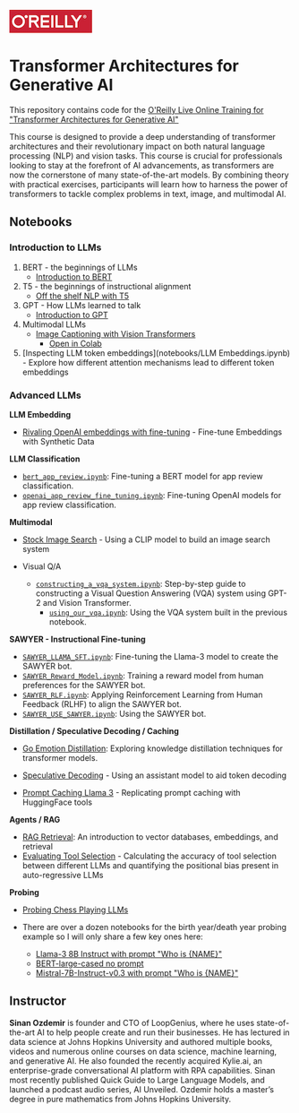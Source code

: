 ![oreilly-logo](images/oreilly.png)

# Transformer Architectures for Generative AI

This repository contains code for the [O'Reilly Live Online Training for "Transformer Architectures for Generative AI"](https://learning.oreilly.com/live-events/transformer-architectures-for-generative-ai/0642572010589)

This course is designed to provide a deep understanding of transformer architectures and their revolutionary impact on both natural language processing (NLP) and vision tasks. This course is crucial for professionals looking to stay at the forefront of AI advancements, as transformers are now the cornerstone of many state-of-the-art models. By combining theory with practical exercises, participants will learn how to harness the power of transformers to tackle complex problems in text, image, and multimodal AI.

## Notebooks

### Introduction to LLMs

1. BERT - the beginnings of LLMs
	- [Introduction to BERT](notebooks/intro_to_bert.ipynb)
2. T5 - the beginnings of instructional alignment
	- [Off the shelf NLP with T5](notebooks/t5.ipynb)
3. GPT - How LLMs learned to talk
	- [Introduction to GPT](notebooks/intro_to_gpt.ipynb)
4. Multimodal LLMs
	- [Image Captioning with Vision Transformers](notebooks/image_captioning_vision_transformer.ipynb)
		- [Open in Colab](https://colab.research.google.com/drive/1OQlX_cD4mVo8vB3A4co1JIfl9Vt7rhzN?usp=sharing)
5. [Inspecting LLM token embeddings](notebooks/LLM Embeddings.ipynb) - Explore how different attention mechanisms lead to different token embeddings

### Advanced LLMs

**LLM Embedding**

- [Rivaling OpenAI embeddings with fine-tuning](https://colab.research.google.com/drive/1FOr9hgMEcTa8UJJSuKjoHpohVb-Qz-FJ?usp=sharing) - Fine-tune Embeddings with Synthetic Data

**LLM Classification**

  - [`bert_app_review.ipynb`](notebooks/bert_app_review.ipynb): Fine-tuning a BERT model for app review classification.
  - [`openai_app_review_fine_tuning.ipynb`](notebooks/openai_app_review_fine_tuning.ipynb): Fine-tuning OpenAI models for app review classification.

**Multimodal**

- [Stock Image Search](https://colab.research.google.com/drive/1aUz0FKQDSAyXyhRyvkkRsSy7S30mpRJc?usp=sharing) - Using a CLIP model to build an image search system

- Visual Q/A

  - [`constructing_a_vqa_system.ipynb`](notebooks/constructing_a_vqa_system.ipynb): Step-by-step guide to constructing a Visual Question Answering (VQA) system using GPT-2 and Vision Transformer.
	- [`using_our_vqa.ipynb`](notebooks/using_our_vqa.ipynb): Using the VQA system built in the previous notebook.


**SAWYER - Instructional Fine-tuning**

  - [`SAWYER_LLAMA_SFT.ipynb`](notebooks/SAWYER_LLAMA_SFT.ipynb): Fine-tuning the Llama-3 model to create the SAWYER bot.
  - [`SAWYER_Reward_Model.ipynb`](notebooks/SAWYER_Reward_Model.ipynb): Training a reward model from human preferences for the SAWYER bot.
  - [`SAWYER_RLF.ipynb`](notebooks/SAWYER_RLF.ipynb): Applying Reinforcement Learning from Human Feedback (RLHF) to align the SAWYER bot.
  - [`SAWYER_USE_SAWYER.ipynb`](notebooks/SAWYER_USE_SAWYER.ipynb): Using the SAWYER bot.

**Distillation / Speculative Decoding / Caching**

- [Go Emotion Distillation](notebooks/go_emotion_distillation.ipynb): Exploring knowledge distillation techniques for transformer models.

- [Speculative Decoding](https://colab.research.google.com/drive/1QXqUjgMLUbAqXzGc8uBWJ5t4BEtJQbWh?usp=sharing) - Using an assistant model to aid token decoding

- [Prompt Caching Llama 3](https://colab.research.google.com/drive/1LlocxmN6adI-bFeT2dGGa4U2zkku77o7?usp=sharing) - Replicating prompt caching with HuggingFace tools

**Agents / RAG**

- [RAG Retrieval](notebooks/RAG_Retrieval.ipynb): An introduction to vector databases, embeddings, and retrieval
- [Evaluating Tool Selection](notebooks/agent_positional_bias_tools.ipynb) - Calculating the accuracy of tool selection between different LLMs and quantifying the positional bias present in auto-regressive LLMs

		
**Probing**

- [Probing Chess Playing LLMs](https://colab.research.google.com/drive/114turFLNxLJXiIseDWl1BDJmont0VD8h?usp=sharing)

- There are over a dozen notebooks for the birth year/death year probing example so I will only share a few key ones here:

	- [Llama-3 8B Instruct with prompt "Who is {NAME}"](https://colab.research.google.com/drive/1e1d9fATVjVun-_tPj4vS_DSTGaIfxs01?usp=sharing)
	- [BERT-large-cased no prompt](https://colab.research.google.com/drive/1cizgoh1J6Y-DHBrOkNTFo9Y1CypjwuQM?usp=sharing)
	- [Mistral-7B-Instruct-v0.3 with prompt "Who is {NAME}"](https://colab.research.google.com/drive/1VL3betxqVZ_H3_8XmLbjE0hEjaoy-HPV?usp=sharing)


## Instructor

**Sinan Ozdemir** is founder and CTO of LoopGenius, where he uses state-of-the-art AI to help people create and run their businesses. He has lectured in data science at Johns Hopkins University and authored multiple books, videos and numerous online courses on data science, machine learning, and generative AI. He also founded the recently acquired Kylie.ai, an enterprise-grade conversational AI platform with RPA capabilities. Sinan most recently published Quick Guide to Large Language Models, and launched a podcast audio series, AI Unveiled. Ozdemir holds a master’s degree in pure mathematics from Johns Hopkins University.
